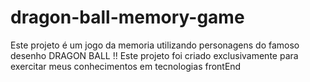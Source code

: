 # dragon-ball-memory-game
Este projeto é um jogo da memoria utilizando personagens do famoso desenho DRAGON BALL !!
Este projeto foi criado exclusivamente para exercitar meus conhecimentos em tecnologias frontEnd


